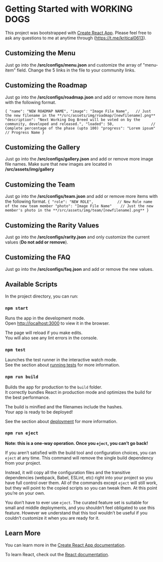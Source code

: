 # Getting Started with WORKING DOGS

This project was bootstrapped with [Create React App](https://github.com/facebook/create-react-app).
Please feel free to ask any questions to me at anytime through (https://t.me/kritical0613).

## Customizing the Menu

Just go into the **/src/configs/menu.json** and customize the array of "menu-item" field.
Change the 5 links in the file to your community links.

## Customizing the Roadmap

Just go into the **/src/configs/roadmap.json** and add or remove more items with the following format.

``
  {
    "name": "NEW ROADMAP NAME",
    "image": "Image File Name",   // Just the new filename in the **/src/assets/img/roadmap/[newfilename].png**
    "description": "Next Working Dog Breed will be voted on by the community, developed and released.",
    "loaded": 50,                 // Complete percentage of the phase (upto 100)
    "progress": "Lorem ipsum"     // Progress Name
  }
``

## Customizing the Gallery

Just go into the **/src/configs/gallery.json** and add or remove more image file names.
Make sure that new images are located in **/src/assets/img/gallery**


## Customizing the Team

Just go into the **/src/configs/team.json** and add or remove more items with the following format.
``
  {
    "role": "NEW ROLE",           // New Role name of the new team member
    "photo": "Image File Name"    // Just the new member's photo in the **/src/assets/img/team/[newfilename].png**
  }
``

## Customizing the Rarity Values

Just go into the **/src/configs/rarity.json** and only customize the current values (**Do not add or remove**).


## Customizing the FAQ

Just go into the **/src/configs/faq.json** and add or remove the new values.


## Available Scripts

In the project directory, you can run:

### `npm start`

Runs the app in the development mode.\
Open [http://localhost:3000](http://localhost:3000) to view it in the browser.

The page will reload if you make edits.\
You will also see any lint errors in the console.

### `npm test`

Launches the test runner in the interactive watch mode.\
See the section about [running tests](https://facebook.github.io/create-react-app/docs/running-tests) for more information.

### `npm run build`

Builds the app for production to the `build` folder.\
It correctly bundles React in production mode and optimizes the build for the best performance.

The build is minified and the filenames include the hashes.\
Your app is ready to be deployed!

See the section about [deployment](https://facebook.github.io/create-react-app/docs/deployment) for more information.

### `npm run eject`

**Note: this is a one-way operation. Once you `eject`, you can’t go back!**

If you aren’t satisfied with the build tool and configuration choices, you can `eject` at any time. This command will remove the single build dependency from your project.

Instead, it will copy all the configuration files and the transitive dependencies (webpack, Babel, ESLint, etc) right into your project so you have full control over them. All of the commands except `eject` will still work, but they will point to the copied scripts so you can tweak them. At this point you’re on your own.

You don’t have to ever use `eject`. The curated feature set is suitable for small and middle deployments, and you shouldn’t feel obligated to use this feature. However we understand that this tool wouldn’t be useful if you couldn’t customize it when you are ready for it.

## Learn More

You can learn more in the [Create React App documentation](https://facebook.github.io/create-react-app/docs/getting-started).

To learn React, check out the [React documentation](https://reactjs.org/).
